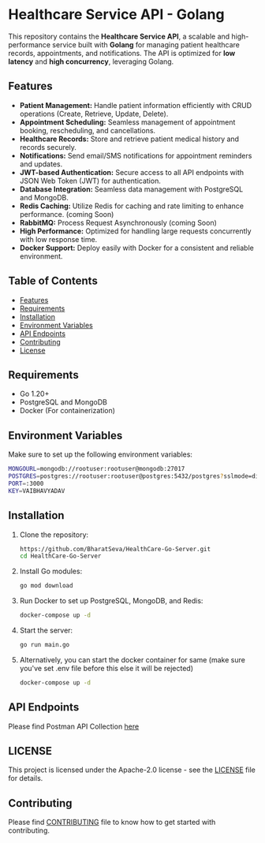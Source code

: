 # Healthcare Service API - Golang

This repository contains the **Healthcare Service API**, a scalable and high-performance service built with **Golang** for managing patient healthcare records, appointments, and notifications. The API is optimized for **low latency** and **high concurrency**, leveraging Golang.

## Features

- **Patient Management:** Handle patient information efficiently with CRUD operations (Create, Retrieve, Update, Delete).
- **Appointment Scheduling:** Seamless management of appointment booking, rescheduling, and cancellations.
- **Healthcare Records:** Store and retrieve patient medical history and records securely.
- **Notifications:** Send email/SMS notifications for appointment reminders and updates.
- **JWT-based Authentication:** Secure access to all API endpoints with JSON Web Token (JWT) for authentication.
- **Database Integration:** Seamless data management with PostgreSQL and MongoDB.
- **Redis Caching:** Utilize Redis for caching and rate limiting to enhance performance. (coming Soon)
- **RabbitMQ:** Process Request Asynchronously (coming Soon)
- **High Performance:** Optimized for handling large requests concurrently with low response time.
- **Docker Support:** Deploy easily with Docker for a consistent and reliable environment.

## Table of Contents

- [Features](#features)
- [Requirements](#requirements)
- [Installation](#installation)
- [Environment Variables](#environment-variables)
- [API Endpoints](#api-endpoints)
- [Contributing](#contributing)
- [License](#license)

## Requirements

- Go 1.20+
- PostgreSQL and MongoDB
- Docker (For containerization)

## Environment Variables

Make sure to set up the following environment variables:

```bash
MONGOURL=mongodb://rootuser:rootuser@mongodb:27017 
POSTGRES=postgres://rootuser:rootuser@postgres:5432/postgres?sslmode=disable
PORT=:3000
KEY=VAIBHAVYADAV
```


## Installation

1. Clone the repository:
    ```bash
    https://github.com/BharatSeva/HealthCare-Go-Server.git
    cd HealthCare-Go-Server
    ```

2. Install Go modules:
    ```bash
    go mod download
    ```

3. Run Docker to set up PostgreSQL, MongoDB, and Redis:
    ```bash
    docker-compose up -d
    ```

4. Start the server:
    ```bash
    go run main.go
    ```

5. Alternatively, you can start the docker container for same (make sure you've set .env file before this else it will be rejected)
    ```bash
    docker-compose up -d
    ```




## API Endpoints  
Please find Postman API Collection [here](./Golang_HealthCare_BharatSeva.postman_collection.json)  


## LICENSE  
This project is licensed under the Apache-2.0 license - see the [LICENSE](./LICENSE) file for details.   


## Contributing
Please find [CONTRIBUTING](./CONTRIBUTING.md) file to know how to get started with contributing.  
